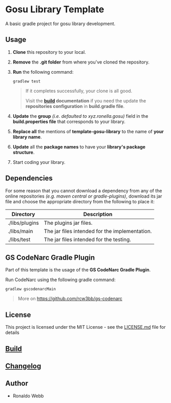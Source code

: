 # Gosu Library Template

A basic gradle project for gosu library development.

## Usage

1. **Clone** this repository to your local.

2. **Remove** the **.git folder** from where you've cloned the repository.

3. **Run** the following command:

   ```
   gradlew test
   ```

   > If it completes successfully, your clone is all good. 
   >
   > Visit the **[build](BUILD.md) documentation** if you need the update the **repositories configuration** in **build.gradle file**.
   
4. **Update** the **group** *(i.e. defaulted to xyz.ronella.gosu)* field in the **build.properties file** that corresponds to your library.

5. **Replace all** the mentions of **template-gosu-library** to the name of **your library name**.

6. **Update** all the **package names** to have your **library's package structure**.

7. Start coding your library.


## Dependencies
For some reason that you cannot download a dependency from any of the online repositories *(e.g. maven central or gradle-plugins)*, download its jar file and choose the appropriate directory from the following to place it:

| Directory      | Description                                    |
| -------------- | ---------------------------------------------- |
| ./libs/plugins | The plugins jar files.                         |
| ./libs/main    | The jar files intended for the implementation. |
| ./libs/test    | The jar files intended for the testing.        |

## GS CodeNarc Gradle Plugin

Part of this template is the usage of the **GS CodeNarc Gradle Plugin**. 

Run CodeNarc using the following gradle command:

```
gradlew gscodenarcMain
```

> More on https://github.com/rcw3bb/gs-codenarc

## License

This project is licensed under the MIT License - see the [LICENSE.md](LICENSE.md) file for details

## [Build](BUILD.md)

## [Changelog](CHANGELOG.md)

## Author

* Ronaldo Webb
